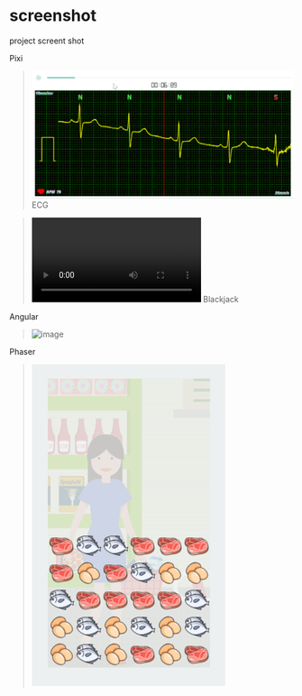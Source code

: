 # screenshot
project screent shot

Pixi 
> ![image](https://github.com/zero3william/screenshot/blob/master/data-visualization/ecg.gif)
ECG

> ![image](https://github.com/zero3william/screenshot/blob/master/pixi/blackjack.mp4)
Blackjack

Angular
> ![image](https://github.com/zero3william/screenshot/blob/master/dealer/dealer.gif)

Phaser
> ![image](https://github.com/zero3william/screenshot/blob/master/game/market.gif)
